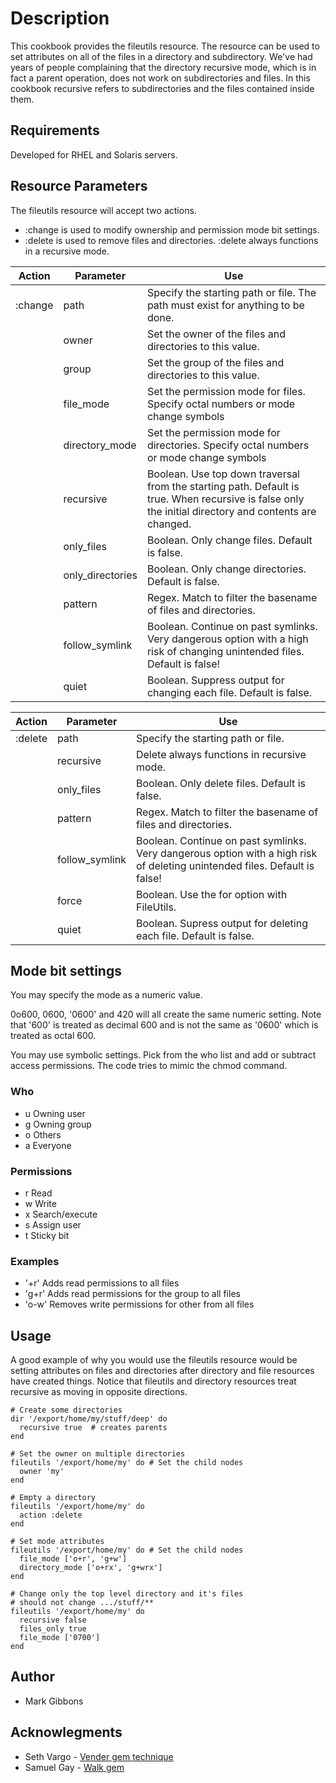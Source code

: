 # Description

This cookbook provides the fileutils resource.  The resource can be used to set attributes
on all of the files in a directory and subdirectory. We've had years of people
complaining that the directory recursive mode, which is in fact a parent operation,
does not work on subdirectories and files.  In this cookbook recursive refers
to subdirectories and the files contained inside them.

## Requirements

Developed for RHEL and Solaris servers.

## Resource Parameters

The fileutils resource will accept two actions.

* :change is used to modify ownership and permission mode bit settings.
* :delete is used to remove files and directories.
  :delete always functions in a recursive mode.

| Action | Parameter | Use
| ------ | --------- | ---
| :change | path     | Specify the starting path or file. The path must exist for anything to be done.
|        | owner    | Set the owner of the files and directories to this value.
|        | group    | Set the group of the files and directories to this value.
|        | file_mode | Set the permission mode for files. Specify octal numbers or mode change symbols
|        | directory_mode | Set the permission mode for directories. Specify octal numbers or mode change symbols
|        | recursive | Boolean. Use top down traversal from the starting path. Default is true. When recursive is false only the initial directory and contents are changed.
|        | only_files | Boolean. Only change files. Default is false.
|        | only_directories | Boolean. Only change directories. Default is false.
|        | pattern | Regex. Match to filter the basename of files and directories.
|        | follow_symlink | Boolean. Continue on past symlinks. Very dangerous option with a high risk of changing unintended files. Default is false!
|        | quiet | Boolean. Suppress output for changing each file. Default is false.

| Action | Parameter | Use
| ------ | --------- | ---
| :delete | path     | Specify the starting path or file.
|         | recursive | Delete always functions in recursive mode.
|         | only_files | Boolean. Only delete files. Default is false.
|         | pattern | Regex. Match to filter the basename of files and directories.
|         | follow_symlink | Boolean. Continue on past symlinks. Very dangerous option with a high risk of deleting unintended files. Default is false!
|         | force | Boolean. Use the for option with FileUtils.
|         | quiet | Boolean. Supress output for deleting each file. Default is false.

## Mode bit settings

You may specify the mode as a numeric value.

0o600, 0600, '0600' and 420 will all create the same numeric setting.
Note that '600' is treated as decimal 600 and is not the same as '0600'
which is treated as octal 600.

You may use symbolic settings. Pick from the who list and add
or subtract access permissions. The code tries to mimic the
chmod command.

### Who

* u Owning user
* g Owning group
* o Others
* a Everyone

### Permissions

* r Read
* w Write
* x Search/execute
* s Assign user
* t Sticky bit

### Examples

* '+r'  Adds read permissions to all files
* 'g+r' Adds read permissions for the group to all files
* 'o-w' Removes write permissions for other from all files

## Usage

A good example of why you would use the fileutils resource would be
setting attributes on files and directories after directory and file
resources have created things. Notice that fileutils and directory
 resources treat recursive as moving in opposite directions.

````
# Create some directories
dir '/export/home/my/stuff/deep' do
  recursive true  # creates parents
end

# Set the owner on multiple directories
fileutils '/export/home/my' do # Set the child nodes
  owner 'my'
end

# Empty a directory
fileutils '/export/home/my' do
  action :delete
end

# Set mode attributes
fileutils '/export/home/my' do # Set the child nodes
  file_mode ['o+r', 'g+w']
  directory_mode ['o+rx', 'g+wrx']
end

# Change only the top level directory and it's files
# should not change .../stuff/**
fileutils '/export/home/my' do
  recursive false
  files_only true
  file_mode ['0700']
end
````

## Author

* Mark Gibbons

## Acknowlegments

* Seth Vargo - [Vender gem technique](https://sethvargo.com/using-gems-with-chef/)
* Samuel Gay - [Walk gem](https://github.com/samonzeweb/walk)
